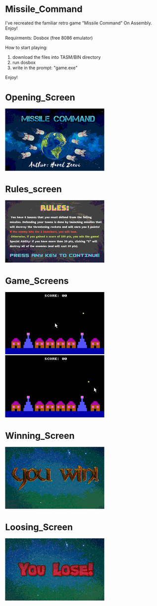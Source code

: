# Missile_Command
I've recreated the familiar retro game "Missile Command" On Assembly. Enjoy!

Requirments:
  Dosbox (free 8086 emulator)
 
 How to start playing:
  1. download the files into TASM/BIN directory
  2. run dosbox 
  3. write in the prompt: "game.exe"
 
 Enjoy!


# Opening_Screen
![opening screen](https://github.com/HarelZeevi/Missile_Command/blob/main/screenshots/td_009.png)


# Rules_screen
![rules_screen](https://github.com/HarelZeevi/Missile_Command/blob/main/screenshots/td_010.png)


# Game_Screens
![game_screen1](https://github.com/HarelZeevi/Missile_Command/blob/main/screenshots/td_011.png)
![game_screen2](https://github.com/HarelZeevi/Missile_Command/blob/main/screenshots/td_012.png)

# Winning_Screen
![winning](https://github.com/HarelZeevi/Missile_Command/blob/main/pic3.bmp)

# Loosing_Screen
![loosing](https://github.com/HarelZeevi/Missile_Command/blob/main/pic4.bmp)

